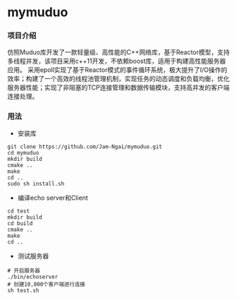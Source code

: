 # **mymuduo**

### 项目介绍

仿照Muduo库开发了一款轻量级、高性能的C++网络库，基于Reactor模型，支持多线程并发，该项目采用c++11开发，不依赖boost库，适用于构建高性能服务器应用。 采用epoll实现了基于Reactor模式的事件循环系统，极大提升了I/O操作的效率；构建了一个高效的线程池管理机制，实现任务的动态调度和负载均衡，优化服务器性能；实现了非阻塞的TCP连接管理和数据传输模块，支持高并发的客户端连接处理。

### 用法

- 安装库

```shell
git clone https://github.com/Jam-Ngai/mymuduo.git
cd mymuduo
mkdir build
cmake ..
make
cd ..
sudo sh install.sh
```

- 编译echo server和Client

```shell
cd test
mkdir build
cd build
cmake ..
make
cd ..
```

- 测试服务器

```shell
# 开启服务器
./bin/echoserver
# 创建10,000个客户端进行连接
sh test.sh
```

